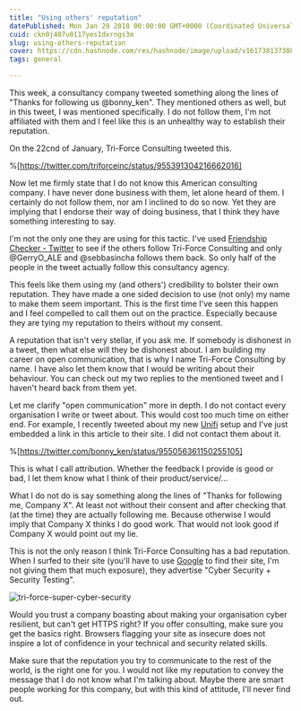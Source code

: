 ```yaml
---
title: "Using others' reputation"
datePublished: Mon Jan 29 2018 00:00:00 GMT+0000 (Coordinated Universal Time)
cuid: ckn0j407u0117yes1dxrngs3m
slug: using-others-reputation
cover: https://cdn.hashnode.com/res/hashnode/image/upload/v1617381373087/V18EdbHRf.jpeg
tags: general

---
```



This week, a consultancy company tweeted something along the lines of "Thanks for following us @bonny_ken". They mentioned others as well, but in this tweet, I was mentioned specifically. I do not follow them, I'm not affiliated with them and I feel like this is an unhealthy way to establish their reputation.

On the 22cnd of January, Tri-Force Consulting tweeted this.

%[https://twitter.com/triforceinc/status/955391304216662016]

Now let me firmly state that I do not know this American consulting company. I have never done business with them, let alone heard of them. I certainly do not follow them, nor am I inclined to do so now. Yet they are implying that I endorse their way of doing business, that I think they have something interesting to say.

I'm not the only one they are using for this tactic. I've used [Friendship Checker - Twitter](https://www.unfollowspy.com/isfriends.html) to see if the others follow Tri-Force Consulting and only @GerryO\_ALE and @sebbasincha follows them back. So only half of the people in the tweet actually follow this consultancy agency.

This feels like them using my (and others') credibility to bolster their own reputation. They have made a one sided decision to use (not only) my name to make them seem important. This is the first time I've seen this happen and I feel compelled to call them out on the practice. Especially because they are tying my reputation to theirs without my consent.

A reputation that isn't very stellar, if you ask me. If somebody is dishonest in a tweet, then what else will they be dishonest about. I am building my career on open communication, that is why I name Tri-Force Consulting by name. I have also let them know that I would be writing about their behaviour. You can check out my two replies to the mentioned tweet and I haven't heard back from them yet.

Let me clarify "open communication" more in depth. I do not contact every organisation I write or tweet about. This would cost too much time on either end. For example, I recently tweeted about my new [Unifi](https://unifi-sdn.ubnt.com/) setup and I've just embedded a link in this article to their site. I did not contact them about it.

%[https://twitter.com/bonny_ken/status/955056361150255105]

This is what I call attribution. Whether the feedback I provide is good or bad, I let them know what I think of their product/service/...

What I do not do is say something along the lines of "Thanks for following me, Company X". At least not without their consent and after checking that (at the time) they are actually following me. Because otherwise I would imply that Company X thinks I do good work. That would not look good if Company X would point out my lie.

This is not the only reason I think Tri-Force Consulting has a bad reputation. When I surfed to their site (you'll have to use [Google](https://www.google.com) to find their site, I'm not giving them that much exposure), they advertise "Cyber Security + Security Testing".

![tri-force-super-cyber-security](https://cdn.hashnode.com/res/hashnode/image/upload/v1617381371414/ajndK4SjO.jpeg)

Would you trust a company boasting about making your organisation cyber resilient, but can't get HTTPS right? If you offer consulting, make sure you get the basics right. Browsers flagging your site as insecure does not inspire a lot of confidence in your technical and security related skills.

Make sure that the reputation you try to communicate to the rest of the world, is the right one for you. I would not like my reputation to convey the message that I do not know what I'm talking about. Maybe there are smart people working for this company, but with this kind of attitude, I'll never find out.
